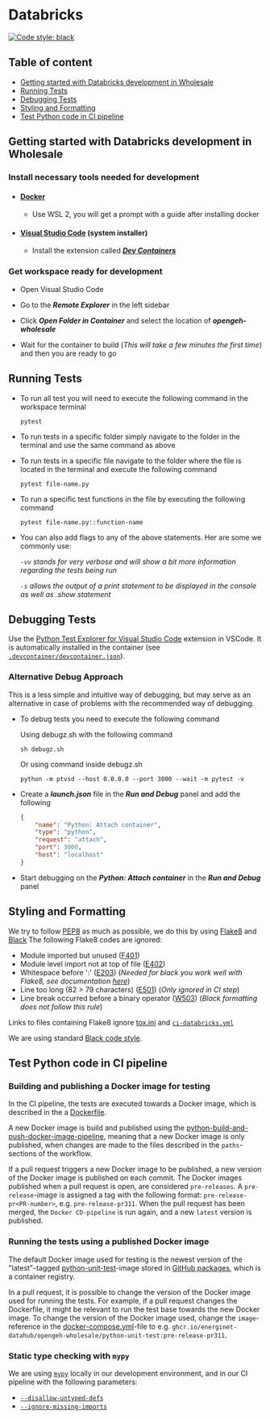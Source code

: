 # Databricks

[![Code style: black](https://img.shields.io/badge/code%20style-black-000000.svg)](https://github.com/psf/black)

## Table of content

* [Getting started with Databricks development in Wholesale](#getting-started-with-databrick-development-in-wholesale)
* [Running Tests](#running-tests)
* [Debugging Tests](#debugging-tests)
* [Styling and Formatting](#styling-and-formatting)
* [Test Python code in CI pipeline](#test-python-code-in-ci-pipeline)

## Getting started with Databricks development in Wholesale

### Install necessary tools needed for development

* #### [Docker](https://www.docker.com/get-started)

    * Use WSL 2, you will get a prompt with a guide after installing docker

* #### [Visual Studio Code](https://code.visualstudio.com/#alt-downloads) (system installer)

    * Install the extension called [***Dev Containers***](https://marketplace.visualstudio.com/items?itemName=ms-vscode-remote.remote-containers)

### Get workspace ready for development

* Open Visual Studio Code

* Go to the ***Remote Explorer*** in the left sidebar

* Click ***Open Folder in Container*** and select the location of ***opengeh-wholesale***

* Wait for the container to build (*This will take a few minutes the first time*) and then you are ready to go

## Running Tests

* To run all test you will need to execute the following command in the workspace terminal

    ```text
    pytest
    ```

* To run tests in a specific folder simply navigate to the folder in the terminal and use the same command as above

* To run tests in a specific file navigate to the folder where the file is located in the terminal and execute the following command

    ```text
    pytest file-name.py
    ```

* To run a specific test functions in the file by executing the following command

    ```text
    pytest file-name.py::function-name
    ```

* You can also add flags to any of the above statements. Her are some we commonly use:

    *`-vv` stands for very verbose and will show a bit more information regarding the tests being run*

    *`-s` allows the output of a print statement to be displayed in the console as well as .show statement*

## Debugging Tests

Use the [Python Test Explorer for Visual Studio Code](https://marketplace.visualstudio.com/items?itemName=LittleFoxTeam.vscode-python-test-adapter) extension in VSCode. It is automatically installed in the container (see [`.devcontainer/devcontainer.json`](https://github.com/Energinet-DataHub/opengeh-wholesale/blob/main/.devcontainer/devcontainer.json)).

### Alternative Debug Approach

This is a less simple and intuitive way of debugging,
but may serve as an alternative in case of problems with the recommended way of debugging.

* To debug tests you need to execute the following command

    Using debugz.sh with the following command

    ````text
    sh debugz.sh
    ````

    Or using command inside debugz.sh

    ```text
    python -m ptvsd --host 0.0.0.0 --port 3000 --wait -m pytest -v
    ```

* Create a ***launch.json*** file in the ***Run and Debug*** panel and add the following

    ```json
    {
        "name": "Python: Attach container",
        "type": "python",
        "request": "attach",
        "port": 3000,
        "host": "localhost"
    }
    ```

* Start debugging on the ***Python: Attach container*** in the ***Run and Debug*** panel

## Styling and Formatting

We try to follow [PEP8](https://peps.python.org/pep-0008/) as much as possible, we do this by using [Flake8](https://flake8.pycqa.org/en/latest/) and [Black](https://black.readthedocs.io/en/stable/)
The following Flake8 codes are ignored:

* Module imported but unused ([F401](https://www.flake8rules.com/rules/F401.html))
* Module level import not at top of file ([E402](https://www.flake8rules.com/rules/E402.html))
* Whitespace before ':' ([E203](https://www.flake8rules.com/rules/E203.html)) (*Needed for black you work well with Flake8, see documentation [here](https://github.com/psf/black/blob/main/docs/guides/using_black_with_other_tools.md#flake8)*)
* Line too long (82 &gt; 79 characters) ([E501](https://www.flake8rules.com/rules/E501.html)) (*Only ignored in CI step*)
* Line break occurred before a binary operator ([W503](https://www.flake8rules.com/rules/W503.html)) (*Black formatting does not follow this rule*)

Links to files containing  Flake8 ignore [tox.ini](../../tox.ini) and [`ci-databricks.yml`](../../.github/workflows/ci-databricks.yml)

We are using standard [Black code style](https://github.com/psf/black/blob/main/docs/the_black_code_style/current_style.md#the-black-code-style).

## Test Python code in CI pipeline

### Building and publishing a Docker image for testing

In the CI pipeline, the tests are executed towards a Docker image, which is described in the a [Dockerfile](../../.docker/Dockerfile).

A new Docker image is build and published using the [python-build-and-push-docker-image-pipeline](https://github.com/Energinet-DataHub/.github/blob/main/.github/workflows/python-build-and-push-docker-image.yml), meaning that a new Docker image is only published, when changes are made to the files described in the `paths`-sections of the workflow.

If a pull request triggers a new Docker image to be published, a new version of the Docker image is published on each commit. The Docker images published when a pull request is open, are considered `pre-releases`. A `pre-release`-image is assigned a tag with the following format: `pre-release-pr<PR-number>`, e.g. `pre-release-pr311`. When the pull request has been merged, the `Docker CD-pipeline` is run again, and a new `latest` version is published.

### Running the tests using a published Docker image

The default Docker image used for testing is the newest version of the "latest"-tagged [python-unit-test](https://github.com/orgs/Energinet-DataHub/packages?repo_name=opengeh-wholesale)-image stored in [GitHub packages](https://docs.github.com/en/packages/learn-github-packages/introduction-to-github-packages), which is a container registry.

In a pull request, it is possible to change the version of the Docker image used for running the tests. For example, if a pull request changes the Dockerfile, it might be relevant to run the test base towards the new Docker image. To change the version of the Docker image used, change the `image`-reference in the [docker-compose.yml](../../.devcontainer/docker-compose.yml)-file to e.g. `ghcr.io/energinet-datahub/opengeh-wholesale/python-unit-test:pre-release-pr311`.

### Static type checking with `mypy`

We are using [`mypy`](https://mypy.readthedocs.io/en/stable/index.html#) locally in our development environment, and in our CI pipeline with the following parameters:

* [`--disallow-untyped-defs`](https://mypy.readthedocs.io/en/stable/command_line.html#cmdoption-mypy-disallow-untyped-defs)
* [`--ignore-missing-imports`](https://mypy.readthedocs.io/en/stable/command_line.html#cmdoption-mypy-ignore-missing-imports)
